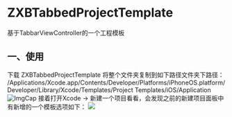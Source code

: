 # ZXBTabbedProjectTemplate
基于TabbarViewController的一个工程模板
## 一、使用
下载 ZXBTabbedProjectTemplate 将整个文件夹复制到如下路径文件夹下路径：
/Applications/Xcode.app/Contents/Developer/Platforms/iPhoneOS.platform/Developer/Library/Xcode/Templates/Project Templates/iOS/Application
![ImgCap](https://d1zjcuqflbd5k.cloudfront.net/files/acc_564191/NqzaTQ?response-content-disposition=inline;%20filename=ProjectTemplate1.jpg&Expires=1498536279&Signature=gH4lnuMgS88mVYll-c1QbJiK4mSH-oJwuLyz22zwrZU01fcm5o2YljYlrIV78T6dydDWhy0QHWs5WjP5ve5JfKmS3FiVQhGRmNKNI5hMVmWp8F8GZzBE3kYzLHVfIXiLTFtQ4qse08EvNGFoB-t-XzuFD~rBW0Qul8203ep2Or4_&Key-Pair-Id=APKAJTEIOJM3LSMN33SA)
接着打开Xcode -> 新建一个项目看看，会发现之前的新建项目面板中有新增的一个模板选项如下：
![](https://d1zjcuqflbd5k.cloudfront.net/files/acc_564191/PynmKa?response-content-disposition=inline;%20filename=ProjectTemplate2.jpg&Expires=1498536650&Signature=fsT2uY~eloIt9OAbzli9vX1-clV-PuuzNJgOUT0HI7DVsTMPiIZu8UCv8B1~vD7Day09Couf-UlryRXOQqLPVIZLkkWbExV06VUuHpDHT44YadXCa1JuAY37wPvNd0c9N-uGF8ikkZxQGaKM4g4Odpo~JHcjqSCzVZGa-4MgQl8_&Key-Pair-Id=APKAJTEIOJM3LSMN33SA)
